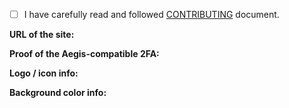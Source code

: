 <!--
🔔 If you're SUBMITTING ICON, read this PR template CAREFULLY and follow the instructions!
     - But if your pull request DOESN'T relate to icon submissions, you can ignore all of this (even the CONTRIBUTING check) and make PR from scratch.
       - For non icon related PRs, WE STILL RECOMMEND AT LEAST GLANCE THE CONTRIBUTING FILE for possible prohibited actions (eg. editing JSONs)

========== PULL REQUEST TITLE FORMAT ==========
Copy-paste one of these formats (the text inside of quotes)
to THE TOP TEXT FIELD and replace "icon_name_here" with
the name of the site / brand / company / app / generic symbol.

> If icon with logo ➜
   ❝  New icon: icon_name_here  ❞
> If icon update ➜
   ❝  Update icon: icon_name_here  ❞
> If generic icon ➜
   ❝  New icon: icon_name_here (generic)  ❞
-->

- [ ] I have carefully read and followed [CONTRIBUTING](https://github.com/aegis-icons/aegis-icons/blob/master/CONTRIBUTING.md) document.

<!-- ▲▲▲ REQUIRED!

CONTRIBUTING document: https://is.gd/aegisicons_contributing

❌ IF YOU DON'T READ / FOLLOW THE CONTRIBUTING DOCUMENT,
❌ YOUR PR(s) MIGHT GET REJECTED AND, IN THE WORSE CASE, GET YOU BANNED.

❌ Removing that line = instant rejection.

If you actually read the document, then:
Replace space with x inside of the brackets: [ ] ➜ [x]
-->

**URL of the site:**

<!-- ▲▲▲ REQUIRED (unless it's generic icon)

🔞 If this entity is explicitly "not safe for work", please mention it in this section. -->

**Proof of the Aegis-compatible 2FA:**

<!-- ▲▲▲ OPTIONAL (not needed for icon updates or request fills)

Add either:
- Link to documentation page / announcement post related to TOTP / Google Authenticator 2FA (PREFERED OPTION #1)
- Link to 2FA Directory's GitHub pull request page for the service (PREFERED OPTION #2)
  - Search them here: https://is.gd/2fa_directory_prs
- Screenshot proof of the TOTP / Google Authenticator 2FA settings page or login prompt (IF EITHER PREFERED OPTION WASN'T AVAILABLE)
  - ❌ NO SCREENSHOTS FROM AEGIS APP, PERIOD! Only from the service you have the account on.
  - Censor sensitive info if needed (QR codes, 2FA seed codes, personal information etc.)
  
🔔 NOTE: Documentation link or screenshot should clearly mention that 2FA is (T)OTP / HOTP or any mobile 2FA app (eg. Google Authenticator, Microsoft Authenticator, LastPass Authenticator etc.) or show section of the 2FA setup page with (censored) OTP 2FA QR code image. Otherwise we cannot be sure if 2FA actually is compatible for Aegis.

🔔 This is optional, but if we cannot find info about 2FA from the website, Google nor 2FA Directory, we have to ask you proof for it. -->

**Logo / icon info:**

<!-- ▲▲▲ REQUIRED!

For example:
- Direct URL of the logo file / press kit page / logo resource page.
- Short info of how did you get the logo.
  - For site embedded vectors, eg. ➜
      ❝  Extracted logo with SVG Gobbler from https://example.com/exact-page  ❞
  - For image tracing, eg. ➜
      ❝  Image traced of https://example.com/logo.jpg with Vectorizer.io  ❞
- If it's generic icon ➜
    ❝  [Icon name] from Phosphor Icons / Cryptocurrency Icons  ❞

❌ IT CANNOT BE JUST COPY-PASTE OF THE "URL of the site or app" PART. -->

**Background color info:**

<!-- ▲▲▲ REQUIRED (unless it's generic icon)

Fill this part based of this information:
- Is the color taken somewhere from the logo?
   - If YES, then add & edit this text for eg. ➜
      ❝  It's from the logo (`#add-hex-color-code-here`).  ❞
- Is color taken from the mentioned app / site? (And not from the logo)
   - If YES, then do either/all of these things:
      - Upload screenshot of the area where you got the color AND give URL of the page (unless it's from app)
         - How to upload screenshot: https://is.gd/github_attach_files
      - Give the HTML element name (eg. #footer) AND also URL of the page.

After this line, you can now comment freely. Thank you for following the instructions. -->